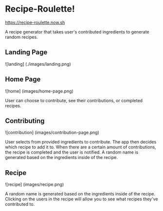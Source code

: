 # Recipe-Roulette! 
https://recipe-roulette.now.sh

A recipe generator that takes user's contributed ingredients to generate random recipes. 

## Landing Page
![landing] (./images/landing.png)

## Home Page
![home] (images/home-page.png)

User can choose to contribute, see their contributions, or completed recipes.

## Contributing
![contribution] (images/contribution-page.png)

User selects from provided ingredients to contribute. The app then decides which recipe to add it to. When there are a certain amount of contributions, the recipe is completed and the user is notified. A random name is generated based on the ingredients inside of the recipe.


## Recipe 

![recipe] (images/recipe.png)

A random name is generated based on the ingredients inside of the recipe. Clicking on the users in the recipe will allow you to see what recipes they've contributed to.